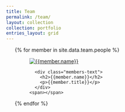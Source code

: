 ```yaml
---
title: Team
permalink: /team/
layout: collection
collection: portfolio
entries_layout: grid
---
```


<ul>
{% for member in site.data.team.people %}

<figure class="third">
    <a href="{{ member.url }}">
      <img src="{{member.image_path}}" alt="{{member.name}}">
    </a>
    
      <div class="members-text">
        <h2>{{member.name}}</h2>
        <p>{{member.title}}</p>
      </div>
    <span></span>
</figure>
{% endfor %}
</ul>